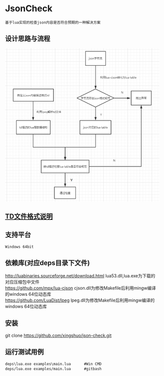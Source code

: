 JsonCheck
=========
    基于lua实现的检查json内容是否符合预期的一种解决方案

设计思路与流程
-----
![flowchart](https://github.com/xingshuo/json-check/blob/master/flowchart.png)

[TD文件格式说明](https://github.com/xingshuo/json-check/blob/master/TDdoc.md)
-----

支持平台
-----
    Windows 64bit

依赖库(对应deps目录下文件)
-----
http://luabinaries.sourceforge.net/download.html    lua53.dll,lua.exe为下载的对应压缩包中文件<br>
https://github.com/mpx/lua-cjson    cjson.dll为修改Makefile后利用mingw编译的windows 64位动态库<br>
https://github.com/LuaDist/lpeg     lpeg.dll为修改Makefile后利用mingw编译的windows 64位动态库<br>

安装
-----
   git clone https://github.com/xingshuo/json-check.git

运行测试用例
-----
    deps\lua.exe examples\main.lua      #Win CMD
    deps/lua.exe examples/main.lua      #gitbash